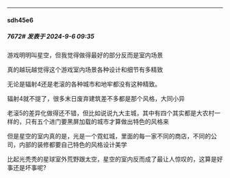 ﻿
*****

####  sdh45e6  
##### 7672#       发表于 2024-9-6 09:35

游戏明明叫星空，但我觉得做得最好的部分反而是室内场景

真的越玩越觉得这个游戏室内场景各种设计和细节有多精致

无论是辐射4还是老滚的各种城市和地牢都没有这种精致。

辐射4就不提了，很多末日废弃建筑差不多都是那个风格，大同小异

老滚5的差异化做得还不错，但比如说说九大主城，其中有四个其实都是大农村一样的，只有五个进门要黑屏加载的城市才算做出特色的风格来

但是星空的室内真的是，光是一个霓虹城，里面的每一家不同的商店，不同的公司，内部的装修都要自己特色的风格设计美学

比起光秃秃的星球室外荒野跟太空，星空的室内反而成了最让人惊叹的，这算是好事还是坏事呢?

